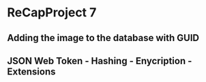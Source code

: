 # ReCapProject 7 
## Adding the image to the database with GUID
## JSON Web Token - Hashing - Enycription - Extensions
